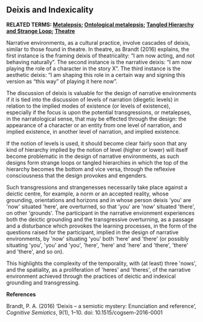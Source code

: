 ## Deixis and Indexicality

**RELATED TERMS: [Metalepsis](https://github.com/narrative-environments/CourseCompendium/blob/main/Metalepsis.md); [Ontological metalepsis](https://github.com/narrative-environments/CourseCompendium/blob/main/Ontological-Metalepsis.md); [Tangled Hierarchy and Strange Loop](https://github.com/narrative-environments/CourseCompendium/blob/main/Tangled-Hierarchy.md); [Theatre](https://github.com/narrative-environments/CourseCompendium/blob/main/Theatre.md)**

Narrative environments, as a cultural practice, involve cascades of deixis, similar to those found in theatre. In theatre, as Brandt (2016) explains, the first instance is the framing deixis of theatricality: “I am now acting, and not behaving naturally”. The second instance is the narrative deixis: “I am now playing the role of a character in the story X”. The third instance is the aesthetic deixis: “I am shaping this role in a certain way and signing this version as “this way” of
playing it here now”.

The discussion of deixis is valuable for the design of narrative environments if it is tied into the discussion of levels of narration (diegetic levels) in relation to the implied modes of existence (or levels of existence), especially if the focus is upon the potential transgressions, or metalepses, in the narratological sense, that may be effected through the design: the appearance of a character or an entity from one level of narration, and implied existence, in another level of narration, and implied existence. 

If the notion of levels is used, it should become clear fairly soon that any kind of hierarchy implied by the notion of level (higher or lower) will itself become problematic in the design of narrative environments, as such designs form strange loops or tangled hierarchies in which the top of the hierarchy becomes the bottom and vice versa, through the reflexive consciousness that the design provokes and engenders. 

Such transgressions and strangenesses necessarily take place against a deictic centre, for example, a norm or an accepted reality, whose grounding, orientations and horizons and in whose person deixis 'you' are 'now' situated 'here', are overturned, so that 'you' are 'now' situated 'there', on other 'grounds'. The participant in the narrative envionment experiences both the deictic grounding and the transgressive overturning, as a passage and a disturbance which provokes the learning processes, in the form of the questions raised for the participant, implied in the design of narrative environments, by 'now' situating 'you' both 'here' and 'there' (or possibly situating 'you', 'you' and 'you', 'here', 'here' and 'here' and 'there', 'there' and 'there', and so on).

This highlights the complexity of the temporality, with (at least) three 'nows', and the spatiality, as a proliferation of 'heres' and 'theres', of the narrative environment achieved through the practices of deictic and indexical grounding and transgressing.

**References**

Brandt, P. A. (2016) ‘Deixis – a semiotic mystery: Enunciation and reference’, _Cognitive Semiotics_, 9(1), 1–10. doi: 10.1515/cogsem-2016-0001
